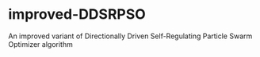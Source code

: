 # improved-DDSRPSO
An improved variant of Directionally Driven Self-Regulating Particle Swarm Optimizer algorithm
